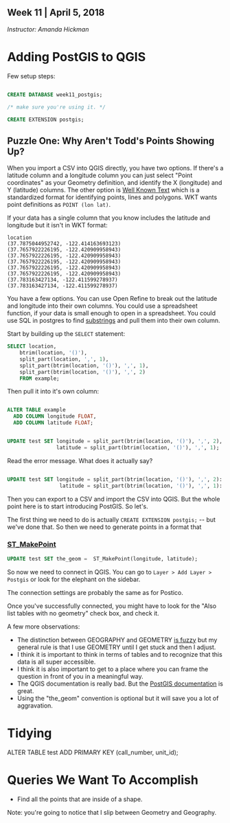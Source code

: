 ## Week 11 | April 5, 2018
*Instructor: Amanda Hickman*

# Adding PostGIS to QGIS

Few setup steps:

```sql

CREATE DATABASE week11_postgis;

/* make sure you're using it. */

CREATE EXTENSION postgis;


```

## Puzzle One: Why Aren't Todd's Points Showing Up?

When you import a CSV into QGIS directly, you have two options. If there's a latitude column and a longitude column you can just select "Point coordinates" as your Geometry definition, and identify the X (longitude) and Y (latitude) columns. The other option is [Well Known Text](https://en.wikipedia.org/wiki/Well-known_text) which is a standardized format for identifying points, lines and polygons. WKT wants point definitions as `POINT (lon lat)`.

If your data has a single column that you know includes the latitude and longitude but it isn't in WKT format:

    location
    (37.7875044952742, -122.414163693123)
    (37.7657922226195, -122.420909958943)
    (37.7657922226195, -122.420909958943)
    (37.7657922226195, -122.420909958943)
    (37.7657922226195, -122.420909958943)
    (37.7657922226195, -122.420909958943)
    (37.783163427134, -122.411599278937)
    (37.783163427134, -122.411599278937)

You have a few options. You can use Open Refine to break out the latitude and longitude into their own columns. You could use a spreadsheet function, if your data is small enough to open in a spreadsheet. You could use SQL in postgres to find [substrings](https://www.postgresql.org/docs/8.1/static/functions-string.html) and pull them into their own column.

Start by building up the `SELECT` statement:

```sql
SELECT location,
	btrim(location, '()'),
	split_part(location, ',', 1),                 
	split_part(btrim(location, '()'), ',', 1),
	split_part(btrim(location, '()'), ',', 2)
	FROM example;
```

Then pull it into it's own column:

```sql

ALTER TABLE example
  ADD COLUMN longitude FLOAT,
  ADD COLUMN latitude FLOAT;


UPDATE test SET longitude = split_part(btrim(location, '()'), ',', 2),
                latitude = split_part(btrim(location, '()'), ',', 1);

```

Read the error message. What does it actually say?

```sql

UPDATE test SET longitude = split_part(btrim(location, '()'), ',', 2)::float,
                 latitude = split_part(btrim(location, '()'), ',', 1)::float;

```

Then you can export to a CSV and import the CSV into QGIS. But the whole point here is to start introducing PostGIS. So let's.

The first thing we need to do is actually `CREATE EXTENSION postgis;` -- but we've done that. So then we need to generate points in a format that


### [ST_MakePoint](https://postgis.net/docs/ST_MakePoint.html)

```sql
UPDATE test SET the_geom =  ST_MakePoint(longitude, latitude);
```

So now we need to connect in QGIS. You can go to `Layer > Add Layer > Postgis` or look for the elephant on the sidebar.

The connection settings are probably the same as for Postico.

Once you've successfully connected, you might have to look for the "Also list tables with no geometry" check box, and check it.

A few more observations:

* The distinction between GEOGRAPHY and GEOMETRY [is fuzzy](https://postgis.net/docs/manual-2.1/using_postgis_dbmanagement.html#PostGIS_GeographyVSGeometry) but my general rule is that I use GEOMETRY until I get stuck and then I adjust.
* I think it is important to think in terms of tables and to recognize that this data is all super accessible.
* I think it is also important to get to a place where you can frame the question in front of you in a meaningful way.
* The QGIS documentation is really bad. But the [PostGIS documentation](http://postgis.net/docs/manual-2.4/) is great.
* Using the "the_geom" convention is optional but it will save you a lot of aggravation.

# Tidying

ALTER TABLE test ADD PRIMARY KEY (call_number, unit_id);


# Queries We Want To Accomplish

* Find all the points that are inside of a shape.





Note: you're going to notice that I slip between Geometry and Geography.
